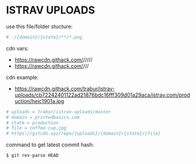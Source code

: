 ISTRAV UPLOADS
========

use this file/folder stucture:
```bash
# ./{domain}/{state}/**/*.png
```

cdn vars:
- https://rawcdn.githack.com/<user>/<repo-name>/<latest-commit-hash>/<domain>/<state>/<file>
- https://rawcdn.githack.com/<uploads>/<domain>/<state>/<file>

cdn example:
- https://rawcdn.githack.com/trabur/istrav-uploads/cb72242401122ad21876bdc16fff309d01a29aca/istrav.com/production/heic1901a.jpg

```bash
# uploads = trabur/istrav-uploads/master
# domain = printedbasics.com
# state = production
# file = coffee-cup.jpg
# https://gitcdn.xyz/repo/{uploads}/{domain}/{state}/{file}
```

command to get latest commit hash:
```bash
$ git rev-parse HEAD
```